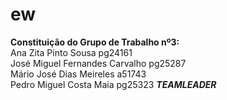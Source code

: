 ew
==
<b>Constituição do Grupo de Trabalho nº3:</b>
<br/>
Ana Zita Pinto Sousa pg24161<br/>
José Miguel Fernandes Carvalho pg25287<br/>
Mário José Dias Meireles a51743<br/>
Pedro Miguel Costa Maia pg25323 <b><i>TEAMLEADER</i></b>
